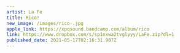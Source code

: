 ```yaml
---
artist: La Fe
title: Rico!
new_image: /images/rico-.jpg
apple_link: https://xpqsound.bandcamp.com/album/rico
link: https://www.dropbox.com/s/sp1nxwa2tvglyyy/LaFe.zip?dl=1
published_date: 2021-05-17T02:16:31.987Z
---
```

